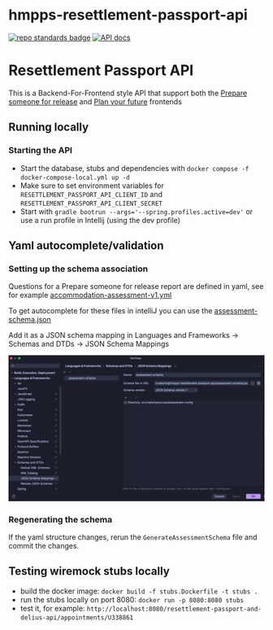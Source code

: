 # hmpps-resettlement-passport-api
[![repo standards badge](https://img.shields.io/badge/dynamic/json?color=blue&style=flat&logo=github&label=MoJ%20Compliant&query=%24.result&url=https%3A%2F%2Foperations-engineering-reports.cloud-platform.service.justice.gov.uk%2Fapi%2Fv1%2Fcompliant_public_repositories%2Fhmpps-resettlement-passport-api)](https://operations-engineering-reports.cloud-platform.service.justice.gov.uk/public-github-repositories.html#hmpps-resettlement-passport-api "Link to report")
[![API docs](https://img.shields.io/badge/API_docs_-view-85EA2D.svg?logo=swagger)](https://resettlement-passport-api-dev.hmpps.service.justice.gov.uk/swagger-ui/index.html)

# Resettlement Passport API

This is a Backend-For-Frontend style API that support both the
[Prepare someone for release](https://github.com/ministryofjustice/hmpps-resettlement-passport-ui)
and [Plan your future](https://github.com/ministryofjustice/hmpps-resettlement-passport-person-on-probation-ui)
frontends

## Running locally

### Starting the API
* Start the database, stubs and dependencies with `docker compose -f docker-compose-local.yml up -d`
* Make sure to set environment variables for `RESETTLEMENT_PASSPORT_API_CLIENT_ID` and `RESETTLEMENT_PASSPORT_API_CLIENT_SECRET`
* Start with `gradle bootrun --args='--spring.profiles.active=dev'` or use a run profile in Intellij (using the dev profile)

## Yaml autocomplete/validation
### Setting up the schema association
Questions for a Prepare someone for release report are defined in yaml, see for example [accommodation-assessment-v1.yml](src/main/resources/assessment-config/accommodation/accommodation-assessment-v1.yml)

To get autocomplete for these files in intelliJ you can use the [assessment-schema.json](assessment-schema.json)

Add it as a JSON schema mapping in Languages and Frameworks -> Schemas and DTDs -> JSON Schema Mappings

![intellij config menu](./doc/intellij-schema-config.png)

### Regenerating the schema
If the yaml structure changes, rerun the `GenerateAssessmentSchema` file and commit the changes.

## Testing wiremock stubs locally
- build the docker image: `docker build -f stubs.Dockerfile -t stubs .`
- run the stubs locally on port 8080: `docker run -p 8080:8080 stubs`
- test it, for example: `http://localhost:8080/resettlement-passport-and-delius-api/appointments/U338861`
